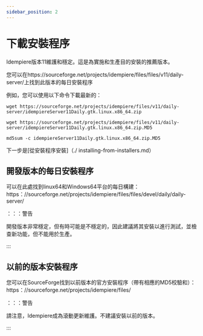 ```yaml
---
sidebar_position: 2
---
```


# 下載安裝程序

Idempiere版本11維護和穩定。這是為實施和生產目的安裝的推薦版本。

您可以在https://sourceforge.net/projects/idempiere/files/files/v11/daily-server/上找到此版本的每日安裝程序

例如，您可以使用以下命令下載最新的：

```shell
wget https://sourceforge.net/projects/idempiere/files/v11/daily-server/idempiereServer11Daily.gtk.linux.x86_64.zip
```

```shell
wget https://sourceforge.net/projects/idempiere/files/v11/daily-server/idempiereServer11Daily.gtk.linux.x86_64.zip.MD5
```

```shell
md5sum -c idempiereServer11Daily.gtk.linux.x86_64.zip.MD5
```

下一步是[從安裝程序安裝]（./ installing-from-installers.md）

## 開發版本的每日安裝程序

可以在此處找到linux64和Windows64平台的每日構建：https：//sourceforge.net/projects/idempiere/files/files/devel/daily/daily-server/

：：：警告

開發版本非常穩定，但有時可能是不穩定的，因此建議將其安裝以進行測試，並檢查新功能，但不能用於生產。

:::

## 以前的版本安裝程序

您可以在SourceForge找到以前版本的官方安裝程序（帶有相應的MD5校驗和）：https：//sourceforge.net/projects/idempiere/files/

：：：警告

請注意，Idempiere成為滾動更新維護。不建議安裝以前的版本。

:::
